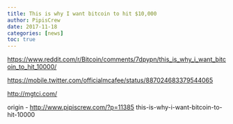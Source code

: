 ```yaml
---
title: This is why I want bitcoin to hit $10,000
author: PipisCrew
date: 2017-11-18
categories: [news]
toc: true
---
```


https://www.reddit.com/r/Bitcoin/comments/7dpypn/this_is_why_i_want_bitcoin_to_hit_10000/

https://mobile.twitter.com/officialmcafee/status/887024683379544065

http://mgtci.com/

origin - http://www.pipiscrew.com/?p=11385 this-is-why-i-want-bitcoin-to-hit-10000